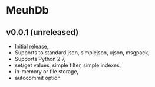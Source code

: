 # MeuhDb

## v0.0.1 (unreleased)

* Initial release,
* Supports to standard json, simplejson, ujson, msgpack,
* Supports Python 2.7,
* set/get values, simple filter, simple indexes,
* in-memory or file storage,
* autocommit option
